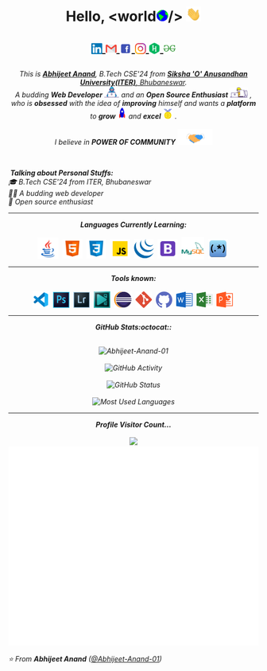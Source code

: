 <h1 align="center">Hello, &ltworld<img src="gif/Earth.gif" width="24px">/> <img src="gif/Hi.gif" width="30px">

  <p align = "center">
      <a href="https://abhijeet-anand-01.github.io/Static-HTML-page-design/resume">
      <img align="center" alt="Abhijeet @LinkedIN" width="22px" src="handles/linkedin.svg" />
    </a>
      <a href="mailto:abhijeetad500@gmail.com">
      <img align="center" alt="Abhijeet @Mail" width="22px" src="handles/gmail.svg" />
    </a>
    <a href="https://www.facebook.com/abhijeet.anand.71271">
      <img align="center" alt="Abhijeet @Facebook" width="24px" src="handles/facebook.svg" />
    </a>
    <a href="https://www.instagram.com/abhijeet__anand_">
      <img align="center" alt="Abhijeet @Instagram" width="22px" src="handles/instagram.svg" />
    </a>
    <a href="https://www.hackerrank.com/abhijeet_anand_">
      <img align="center" alt="Abhijeet @Hackerrank" width="22px" src="handles/hackerrank.svg" />
    </a>
    <a href="https://auth.geeksforgeeks.org/user/abhijeetad500/profile">
      <img align="center" alt="Abhijeet @Geeksforgeeks" width="25px" src="handles/geeksforgeeks.svg" />
    </a>
  </p>
</h1>



<p align="center">
  <em>
    This is <a href="https://github.com/Abhijeet-Anand-01"><b>Abhijeet Anand</b></a>, B.Tech CSE'24 from <a href="https://www.soa.ac.in/"> <b>Siksha 'O' Anusandhan University(ITER)</b>, Bhubaneswar</a>. <br>
    A budding <b>Web Developer</b> <img src="gif/Developer.gif" width="30px"> and an <b>Open Source Enthusiast</b>&nbsp;<img src="gif/Designer.gif" width="36px">&nbsp,<br>who is <b>obsessed</b>
    with the idea of <b>improving</b> himself and wants a <b>platform</b> to 
    <b>grow</b> <img src="gif/Rocket.gif" width="18px"> and 
    <b>excel</b> <img src="gif/Medal.gif" width="20px">&nbsp.
  </em> 
  <br>
  <br>
  <i>I believe in <b><i>POWER OF COMMUNITY</i></b> <img src="gif/Handshake.gif" width="70px">
</p>
 <br />

&nbsp;***Talking about Personal Stuffs:***<br/>
🎓 B.Tech CSE'24 from ITER, Bhubaneswar<br/>
👨‍💻 A budding web developer<br/>
🎯 Open source enthusiast<br/>


<hr>

<p align="center">
<i><b>Languages Currently Learning:</b></i> 
  <br><br>
  <img align="center" src="languages/java.svg" width="43px" />&nbsp;
  <img align="center" src="languages/html5.svg" width="40px" />&nbsp;
  <img align="center" src="languages/css3.svg" width="40px" />&nbsp;
  <img align="center" src="languages/javascript.svg" width="40px" />&nbsp;
  <img align="center" src="languages/jquery.svg" width="40px" />&nbsp;
  <img align="center" src="languages/bootstrap.svg" width="40px" />&nbsp;
  <img align="center" src="languages/mysql.svg" width="45px" />&nbsp;
  <img align="center" src="languages/RegEx.png" width="40px" />&nbsp;
  
</p>

<hr>

<p align="center">
<i><b>Tools known:</b></i> 
  <br><br>
  <img align="center" src="tools/visualstudio.svg" width="35px" />&nbsp;
  <img align="center" src="tools/photoshop.svg" width="33px" />&nbsp;
  <img align="center" src="tools/lightroom.svg" width="33px" />&nbsp;
  <img align="center" src="tools/vsdc.png" width="33px" />&nbsp;
  <img align="center" src="tools/eclipse.svg" width="35px" />&nbsp;
  <img align="center" src="tools/git.svg" width="33px" />&nbsp;
  <img align="center" src="tools/github.svg" width="33px" />&nbsp;
  <img align="center" src="tools/word.svg" width="33px" />&nbsp;
  <img align="center" src="tools/excel.svg" width="33px" />&nbsp;
  <img align="center" src="tools/powerpoint.svg" width="33px" />&nbsp;

</p>

<hr>

<p align = "center">
  <i><b>GitHub Stats:octocat::</b></i>
  <br><br>

<p align="center">
<img src = "https://github-readme-streak-stats.herokuapp.com?user=Abhijeet-Anand-01&theme=radical&ring=DD2727&fire=DD2727&dates=DD6227&sideNums=176FC5&sideLabels=1E90FF" alt="Abhijeet-Anand-01" /><br><br>
<img src = "https://lostgirljourney-on-github.herokuapp.com/graph?username=Abhijeet-Anand-01&theme=dracula&bg_color=000000&hide_border=true" alt="GitHub Activity" /><br><br>
<img src="https://github-readme-stats.vercel.app/api?username=Abhijeet-Anand-01&count_private=true&show_icons=true&theme=algolia" alt="GitHub Status"/><br><br>
<img src = "https://github-readme-stats.vercel.app/api/top-langs/?username=Abhijeet-Anand-01&show_icons=true&layout=compact&theme=algolia" alt="Most Used Languages">
</p>

<hr>

<p align="center"> 
  <i><b>Profile Visitor Count...</b></i><br><br>
  <img src="https://profile-counter.glitch.me/Abhijeet-Anand-01/count.svg" /><br>
  <img src="gif/hello.gif" height="400">
  
</p>

⭐️ From **Abhijeet Anand** ([@Abhijeet-Anand-01](https://github.com/Abhijeet-Anand-01))
